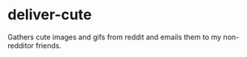 # deliver-cute
Gathers cute images and gifs from reddit and emails them to my non-redditor friends.
